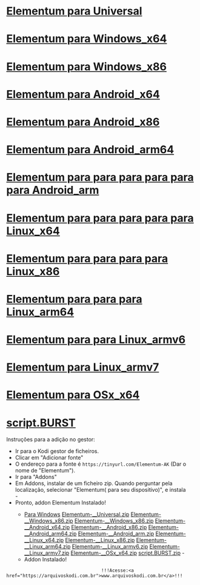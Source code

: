 # <a href="https://tinyurl.com/Elementum--Universal">Elementum para Universal</a>
# <a href="https://tinyurl.com/Elementum--Windows-x64">Elementum para Windows_x64</a>
# <a href="https://tinyurl.com/Elementum--Windows-x86">Elementum para Windows_x86</a>
# <a href="https://tinyurl.com/Elementum--Android-x64">Elementum para Android_x64</a>
# <a href="https://tinyurl.com/Elementum--Android-x86">Elementum para Android_x86</a>
# <a href="https://arquivoskodi.com.br/Addons/Elementum-343242/Elementum-__Android_arm64.zip">Elementum para Android_arm64</a>
# <a href="https://arquivoskodi.com.br/Addons/Elementum-343242/Elementum-__Android_arm.zip">Elementum para  para  para  para  para  para Android_arm</a>
# <a href="https://arquivoskodi.com.br/Addons/Elementum-343242/Elementum-__Linux_x64.zip">Elementum para  para  para  para  para Linux_x64</a>
# <a href="https://arquivoskodi.com.br/Addons/Elementum-343242/Elementum-__Linux_x86.zip">Elementum para  para  para  para Linux_x86</a>
# <a href="https://arquivoskodi.com.br/Addons/Elementum-343242/Elementum-__Linux_arm64.zip">Elementum para  para  para Linux_arm64</a>
# <a href="https://arquivoskodi.com.br/Addons/Elementum-343242/Elementum-__Linux_armv6.zip">Elementum para  para Linux_armv6</a>
# <a href="https://arquivoskodi.com.br/Addons/Elementum-343242/Elementum-__Linux_armv7.zip">Elementum para Linux_armv7</a>
# <a href="https://arquivoskodi.com.br/Addons/Elementum-343242/Elementum-__OSx_x64.zip">Elementum para OSx_x64</a>
# <a href="https://tinyurl.com/script-BURST">script.BURST</a>

Instruções para a adição no gestor:


<p align="left">
  <ul>
    <li>Ir para o Kodi gestor de ficheiros.</li>
    <li>Clicar em "Adicionar fonte"</li>
    <li>O endereço para a fonte é <code>https://tinyurl.com/Elementum-AK</code> (Dar o nome de "Elementum").</li>
    <li>Ir para "Addons"</li>
    <li>Em Addons, instalar de um ficheiro zip. Quando perguntar pela localização, selecionar "Elementum( para seu dispositivo)", e instala </li>
    -
    <li>Pronto, addon Elementum Instalado!</li>



<p align="left">
  <ul>
        <li> 
	 <a href="Para Windows">Para Windows</a>		
	 <a href="Elementum-__Universal.zip">Elementum-__Universal.zip</a>
	 <a href="Elementum-__Windows_x86.zip">Elementum-__Windows_x86.zip</a>
	 <a href="Elementum-__Windows_x86.zip">Elementum-__Windows_x86.zip</a>
	 <a href="Elementum-__Android_x64.zip">Elementum-__Android_x64.zip</a>
	 <a href="Elementum-__Android_x86.zip">Elementum-__Android_x86.zip</a>
	 <a href="Elementum-__Android_arm64.zip">Elementum-__Android_arm64.zip</a>
	 <a href="Elementum-__Android_arm.zip">Elementum-__Android_arm.zip</a>
	 <a href="Elementum-__Linux_x64.zip">Elementum-__Linux_x64.zip</a>
	 <a href="Elementum-__Linux_x86.zip">Elementum-__Linux_x86.zip</a>
	 <a href="Elementum-__Linux_arm64.zip">Elementum-__Linux_arm64.zip</a>
	 <a href="Elementum-__Linux_armv6.zip">Elementum-__Linux_armv6.zip</a>
	 <a href="Elementum-__Linux_armv7.zip">Elementum-__Linux_armv7.zip</a>
	 <a href="Elementum-__OSx_x64.zip">Elementum-__OSx_x64.zip</a>
	 <a href="script.BURST.zip">script.BURST.zip</a>
   -
    <li>Addon Instalado!</li>
    
</ul>



    
</ul>

                                       !!!Acesse:<a href="https://arquivoskodi.com.br">www.arquivoskodi.com.br</a>!!!
                                       

</p>
                                       

</p>
